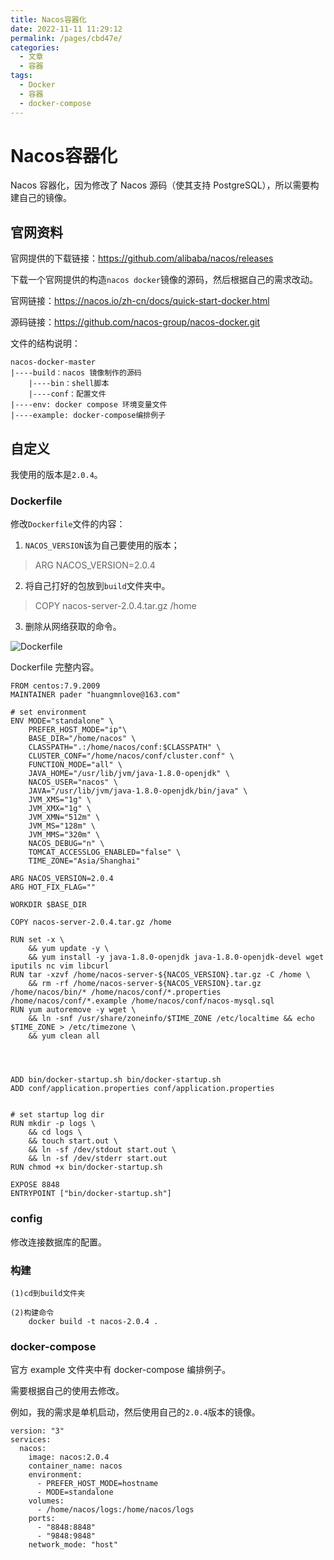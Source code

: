 ```yaml
---
title: Nacos容器化
date: 2022-11-11 11:29:12
permalink: /pages/cbd47e/
categories:
  - 文章
  - 容器
tags:
  - Docker
  - 容器
  - docker-compose
---
```


# Nacos容器化

Nacos 容器化，因为修改了 Nacos 源码（使其支持 PostgreSQL），所以需要构建自己的镜像。

<!-- more -->

## 官网资料

官网提供的下载链接：<https://github.com/alibaba/nacos/releases>

下载一个官网提供的构造`nacos docker`镜像的源码，然后根据自己的需求改动。

官网链接：<https://nacos.io/zh-cn/docs/quick-start-docker.html>

源码链接：<https://github.com/nacos-group/nacos-docker.git>

文件的结构说明：

    nacos-docker-master
    |----build：nacos 镜像制作的源码
        |----bin：shell脚本
        |----conf：配置文件
    |----env: docker compose 环境变量文件
    |----example: docker-compose编排例子


## 自定义

我使用的版本是`2.0.4`。


### Dockerfile

修改`Dockerfile`文件的内容：

1.  `NACOS_VERSION`该为自己要使用的版本；

>   ARG NACOS_VERSION=2.0.4

2.  将自己打好的包放到`build`文件夹中。

>   COPY nacos-server-2.0.4.tar.gz /home

3.  删除从网络获取的命令。

![Dockerfile](https://rcbb-blog.oss-cn-guangzhou.aliyuncs.com/2022/11/20221109170147-4b2bbf.png?x-oss-process=style/yuantu_shuiyin)

Dockerfile 完整内容。

    FROM centos:7.9.2009
    MAINTAINER pader "huangmnlove@163.com"
    
    # set environment
    ENV MODE="standalone" \
        PREFER_HOST_MODE="ip"\
        BASE_DIR="/home/nacos" \
        CLASSPATH=".:/home/nacos/conf:$CLASSPATH" \
        CLUSTER_CONF="/home/nacos/conf/cluster.conf" \
        FUNCTION_MODE="all" \
        JAVA_HOME="/usr/lib/jvm/java-1.8.0-openjdk" \
        NACOS_USER="nacos" \
        JAVA="/usr/lib/jvm/java-1.8.0-openjdk/bin/java" \
        JVM_XMS="1g" \
        JVM_XMX="1g" \
        JVM_XMN="512m" \
        JVM_MS="128m" \
        JVM_MMS="320m" \
        NACOS_DEBUG="n" \
        TOMCAT_ACCESSLOG_ENABLED="false" \
        TIME_ZONE="Asia/Shanghai"
    
    ARG NACOS_VERSION=2.0.4
    ARG HOT_FIX_FLAG=""
    
    WORKDIR $BASE_DIR
    
    COPY nacos-server-2.0.4.tar.gz /home
    
    RUN set -x \
        && yum update -y \
        && yum install -y java-1.8.0-openjdk java-1.8.0-openjdk-devel wget iputils nc vim libcurl
    RUN tar -xzvf /home/nacos-server-${NACOS_VERSION}.tar.gz -C /home \
        && rm -rf /home/nacos-server-${NACOS_VERSION}.tar.gz /home/nacos/bin/* /home/nacos/conf/*.properties /home/nacos/conf/*.example /home/nacos/conf/nacos-mysql.sql
    RUN yum autoremove -y wget \
        && ln -snf /usr/share/zoneinfo/$TIME_ZONE /etc/localtime && echo $TIME_ZONE > /etc/timezone \
        && yum clean all
    
    
    
    
    ADD bin/docker-startup.sh bin/docker-startup.sh
    ADD conf/application.properties conf/application.properties
    
    
    # set startup log dir
    RUN mkdir -p logs \
    	&& cd logs \
    	&& touch start.out \
    	&& ln -sf /dev/stdout start.out \
    	&& ln -sf /dev/stderr start.out
    RUN chmod +x bin/docker-startup.sh
    
    EXPOSE 8848
    ENTRYPOINT ["bin/docker-startup.sh"]




### config

修改连接数据库的配置。

### 构建

    (1)cd到build文件夹
        
    (2)构建命令
        docker build -t nacos-2.0.4 .

### docker-compose

官方 example 文件夹中有 docker-compose 编排例子。

需要根据自己的使用去修改。

例如，我的需求是单机启动，然后使用自己的`2.0.4`版本的镜像。

    version: "3"
    services:
      nacos:
        image: nacos:2.0.4
        container_name: nacos
        environment:
          - PREFER_HOST_MODE=hostname
          - MODE=standalone
        volumes:
          - /home/nacos/logs:/home/nacos/logs
        ports:
          - "8848:8848"
          - "9848:9848"
        network_mode: "host"
        
